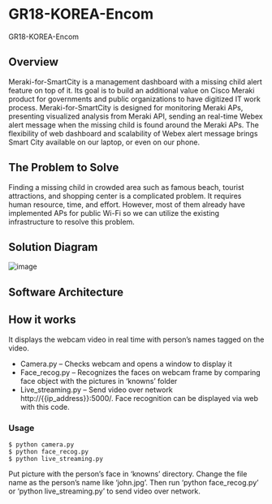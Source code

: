 # GR18-KOREA-Encom
GR18-KOREA-Encom

## Overview
Meraki-for-SmartCity is a management dashboard with a missing child alert feature on top of it. Its goal is to build an additional value on Cisco Meraki product for governments and public organizations to have digitized IT work process. Meraki-for-SmartCity is designed for monitoring Meraki APs, presenting visualized analysis from Meraki API, sending an real-time Webex alert message when the missing child is found around the Meraki APs. The flexibility of web dashboard and scalability of Webex alert message brings Smart City available on our laptop, or even on our phone.

## The Problem to Solve 
Finding a missing child in crowded area such as famous beach, tourist attractions, and shopping center is a complicated problem. It requires human resource, time, and effort. However, most of them already have implemented APs for public Wi-Fi so we can utilize the existing infrastructure to resolve this problem.

## Solution Diagram
![image](https://user-images.githubusercontent.com/73694660/120414373-d8836d00-c394-11eb-980c-275975e79a05.png)

## Software Architecture

## How it works
It displays the webcam video in real time with person’s names tagged on the video.
* Camera.py – Checks webcam and opens a window to display it
* Face_recog.py – Recognizes the faces on webcam frame by comparing face object with the pictures in ‘knowns’ folder
* Live_streaming.py – Send video over network http://{{ip_address}}:5000/. Face recognition can be displayed via web with this code.
### Usage
```
$ python camera.py
$ python face_recog.py
$ python live_streaming.py
```
Put picture with the person’s face in ‘knowns’ directory. Change the file name as the person’s name like ‘john.jpg’. Then run ‘python face_recog.py’ or ‘python live_streaming.py’ to send video over network.
